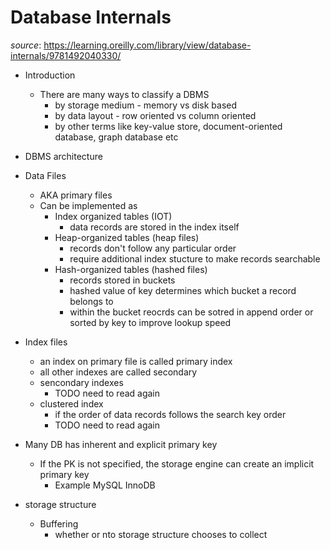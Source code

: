 # Database Internals

_source_: https://learning.oreilly.com/library/view/database-internals/9781492040330/

- Introduction
  - There are many ways to classify a DBMS
    - by storage medium - memory vs disk based
    - by data layout - row oriented vs column oriented
    - by other terms like key-value store, document-oriented database, graph database etc
- DBMS architecture

- Data Files
  - AKA primary files
  - Can be implemented as
    - Index organized tables (IOT)
      - data records are stored in the index itself
    - Heap-organized tables (heap files)
      - records don't follow any particular order
      - require additional index stucture to make records searchable
    - Hash-organized tables (hashed files)
      - records stored in buckets
      - hashed value of key determines which bucket a record belongs to
      - within the bucket reocrds can be sotred in append order or sorted by key to improve lookup speed
- Index files
  - an index on primary file is called primary index
  - all other indexes are called secondary
  - sencondary indexes
    - TODO need to read again
  - clustered index
    - if the order of data records follows the search key order
    - TODO need to read again
- Many DB has inherent and explicit primary key
  - If the PK is not specified, the storage engine can create an implicit primary key
    - Example MySQL InnoDB
- storage structure
  - Buffering
    - whether or nto storage structure chooses to collect
